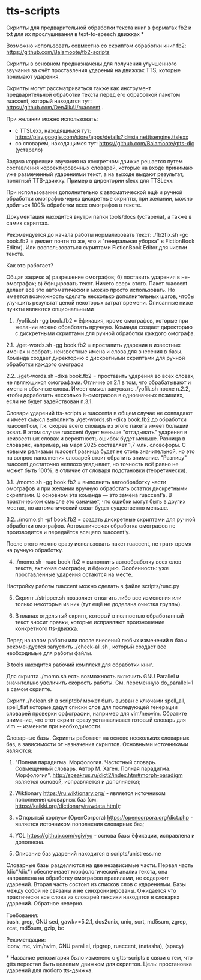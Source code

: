 # tts-scripts

Скрипты для предварительной обработки текста книг в форматах fb2 и txt для их прослушивания в text-to-speech движках \*

Возможно использовать совместно со скриптом обработки книг fb2: https://github.com/Balamoote/fb2-scripts</br>

Скрипты в основном предназначены для получения улучшенного звучания за счёт проставления ударений на движках TTS, которые понимают ударения.</br>

Скрипты могут рассматриваться также как инструмент предварительной обработки текста перед его обработкой пакетом ruaccent, который находится тут:</br>
https://github.com/Den4ikAI/ruaccent .

При желании можно использовать:

- с TTSLexx, находящимся тут: https://play.google.com/store/apps/details?id=sia.netttsengine.ttslexx</br>
- со словарем, находящимся тут: https://github.com/Balamoote/gtts-dic (устарело)</br>

Задача коррекции звучания на конкретном движке решается путем составления корректировочных словарей, которые на входе принимаю уже размеченный
ударениями текст, а на выходе выдают результат, понятный TTS-движку. Пример в директории slexx для TTSLexx.

При использовании дополнительно к автоматической ещё и ручной обработки омографов через дискретные скрипты, при желании, можно добиться 100% обработки всех
омографов в тексте.

Документация находится внутри папки tools/docs (устарела), а также в самих скриптах.

Рекомендуется до начала работы нормализовать текст: ./fb2fix.sh -gc book.fb2 = делает почти то же, что и "генеральная уборка" в FictionBook Editor).
Или воспользоваться скриптами FictionBook Editor для чистки текста.</br>

Как это работает?

Общая задача: а) разрешение омографов; б) поставить ударения в не-омографах; в) ёфицировать текст. Ничего сверх этого. Пакет ruaccent делает всё это автоматически
и можно просто использовать. Но имеется возможность сделать несколько дополнительных шагов, чтобы улучшить результат ценой некоторых затрат времени. Описанные ниже
пункты являются опциональными

1. ./yofik.sh -gg book.fb2 = ёфикация, кроме омографов, которые при желании можно обработать вручную. Команда создает директорию с дискретными скриптами для ручной
   обработки каждого омографа.</br>

2.1. ./get-words.sh -gg book.fb2 = проставить ударения в известных именах и собрать неизвестные имена и слова для внесения в базы. Команда создает директорию с
дискретными скриптами для ручной обработки каждого омографа</br>

2.2. ./get-words.sh -dixa book.fb2 = проставить ударения во всех словах, не являющихся омографами. Отличие от 2.1 в том, что обрабатывают и имена и обычные слова.
Имеет смысл запускать ./yofik.sh после п.2.2, чтобы доработать несколько ё-омографов в однозначных позициях, если не будет задействован п.3.1.</br>

Словари ударений tts-scripts и ruaccenta в общем случае не совпадают и имеет смысл выполнить ./get-words.sh -dixa book.fb2 до обработки ruaccent’ом, т.к. скорее всего
словарь из этого пакета имеет больший охват. В этом случае ruaccent будет меньше "отгадывать" ударения в неизвестных словах и вероятность ошибок будет меньше. Разница
в словарях, например, на март 2025 составляет 1,7 млн. словоформ. С новыми релизами ruaccent разница будет не столь значительной, но это на вопрос наполнения словарей
стоит обратить внимание. "Разницу" ruaccent достаточно неплохо угадывает, но точность всё равно не может быть 100%, в отличие от словаря подстановки (теоретически).

3.1. ./momo.sh -gg book.fb2 = выполнить автообработку части омографов и при желании вручную обработать остатки дискретными скриптами. В основном эта команда — это замена
ruaccent’a. В практическом смысле это означает, что ошибки могут быть в других местах, но автоматический охват будет существенно меньше.</br>

3.2. ./momo.sh -pf book.fb2 = создать дискретные скриптами для ручной обработки омографов. Автоматическая обработка омографов не производится и передаётся всецело
ruaccent’у.</br>

После этого можно сразу использовать пакет ruaccent, не тратя время на ручную обработку.

4. ./momo.sh -ruac book.fb2 = выполнить автообработку всех слов текста, включая омографы, и ёфикацию. Особенность: уже проставленные ударения остаются на месте.</br>

Настройку работы ruaccent можно сделать в файле scripts/ruac.py</br>

5. Скрипт ./stripper.sh позволяет откатить либо все изменения или только некоторые из них (тут ещё не доделана очистка группы).

6. В планах отдельный скрипт, который в полностью обработанный текст вносит правки, которые исправляют произношение конкретного tts-движка.

Перед началом работы или после внесений любых изменений в базы рекомендуется запустить ./check-all.sh , который создаст все необходимые для работы файлы.</br>

В tools находится рабочий комплект для обработки книг.</br>

Для скрипта ./momo.sh есть возможность включить GNU Parallel и значительно увеличить скорость работы. См. переменную do_parallel=1 в самом скрипте.

Скрипт ./hclean.sh в scriptdb/ может быть вызван с ключами spell_all, spell_flat которые дадут списки слов для последующей генерации словарей проверки орфографии,
например для vim/neovim. Обратите внимание, что этот скрипт сразу устанавливает готовый словарь для vim -- измените при необходимости.

Словарные базы.
Скрипты работают на основе нескольких словарных баз, в зависимости от назначения скриптов. Основными источниками являются:

1. "Полная парадигма. Морфология. Частотный словарь. Совмещенный словарь. Автор М. Хаген. Полная парадигма. Морфология". http://speakrus.ru/dict2/index.htm#morph-paradigm
   является основой, исправляется и дополняется;
2. Wiktionary https://ru.wiktionary.org/ - является источником пополнения словарных баз (см. https://kaikki.org/dictionary/rawdata.html);
3. «Открытый корпус» (OpenCorpora) https://opencorpora.org/dict.php - является источником пополнения словарных баз;
4. YOL https://github.com/vgiv/yo - основа базы ёфикации, исправлена и дополнена.

5. Описание баз ударений находится в scripts/unistress.me

Словарные базы разделяются на две независимые части. Первая часть (dic*/dix*) обеспечивает морфологический анализ текста, она направлена на обработку омографов правилами,
не содержит ударений. Вторая часть состоит из списков слов с ударениями. Базы между собой не связаны и не синхронизированы. Ожидается что практически все слова из словарей
лексики находятся в словарях ударений. Обратное неверно.

Требования:</br>
bash, grep, GNU sed, gawk>=5.2.1, dos2unix, uniq, sort, md5sum, zgrep, zcat, md5sum, gzip, bc

Рекомендации:</br>
iconv, mc, vim/nvim, GNU parallel, ripgrep, ruaccent, (natasha), (spacy)

\* Название репозитария было изменено с gtts-scripts в связи с тем, что gtts перестал быть целевым движком для скриптов. Цель: простановка ударений для любого tts-движка.
